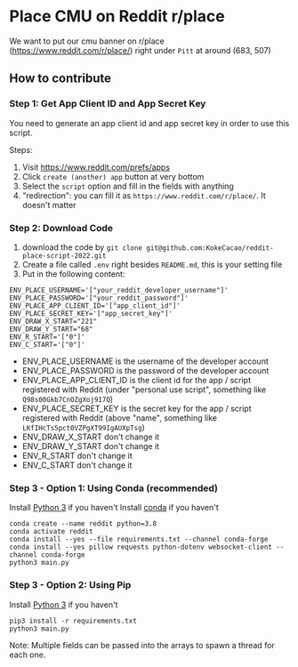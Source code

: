 # Place CMU on Reddit r/place

We want to put our cmu banner on r/place (https://www.reddit.com/r/place/) right under `Pitt` at around (683, 507)

## How to contribute

### Step 1: Get App Client ID and App Secret Key

You need to generate an app client id and app secret key in order to use this script.

Steps:

1. Visit https://www.reddit.com/prefs/apps
2. Click `create (another) app` button at very bottom 
3. Select the `script` option and fill in the fields with anything
4. "redirection": you can fill it as `https://www.reddit.com/r/place/`. It doesn't matter


### Step 2: Download Code
1. download the code by `git clone git@github.com:KokeCacao/reddit-place-script-2022.git`
2. Create a file called `.env` right besides `README.md`, this is your setting file
3. Put in the following content:

```text
ENV_PLACE_USERNAME='["your_reddit_developer_username"]'
ENV_PLACE_PASSWORD='["your_reddit_password"]'
ENV_PLACE_APP_CLIENT_ID='["app_client_id"]'
ENV_PLACE_SECRET_KEY='["app_secret_key"]'
ENV_DRAW_X_START="221"
ENV_DRAW_Y_START="68"
ENV_R_START='["0"]'
ENV_C_START='["0"]'
```

- ENV_PLACE_USERNAME is the username of the developer account
- ENV_PLACE_PASSWORD is the password of the developer account
- ENV_PLACE_APP_CLIENT_ID is the client id for the app / script registered with Reddit (under "personal use script", something like `Q98s00Gkb7CnOZgXoj917Q`)
- ENV_PLACE_SECRET_KEY is the secret key for the app / script registered with Reddit (above "name", something like `LKfIHcTs5pct0VZPgXT99IgAUXpTsg`)
- ENV_DRAW_X_START don't change it
- ENV_DRAW_Y_START don't change it
- ENV_R_START don't change it
- ENV_C_START don't change it


### Step 3 - Option 1: Using Conda (recommended)
Install [Python 3](https://www.python.org/downloads/) if you haven't
Install [conda](https://docs.conda.io/en/latest/miniconda.html) if you haven't

```shell
conda create --name reddit python=3.8
conda activate reddit
conda install --yes --file requirements.txt --channel conda-forge
conda install --yes pillow requests python-dotenv websocket-client --channel conda-forge
python3 main.py
```

### Step 3 - Option 2: Using Pip
Install [Python 3](https://www.python.org/downloads/) if you haven't

```shell
pip3 install -r requirements.txt
python3 main.py
```

Note: Multiple fields can be passed into the arrays to spawn a thread for each one.
